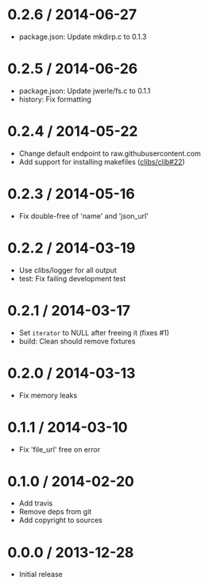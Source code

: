 
0.2.6 / 2014-06-27
==================

 * package.json: Update mkdirp.c to 0.1.3

0.2.5 / 2014-06-26
==================

 * package.json: Update jwerle/fs.c to 0.1.1
 * history: Fix formatting

0.2.4 / 2014-05-22
==================

 * Change default endpoint to raw.githubusercontent.com
 * Add support for installing makefiles ([clibs/clib#22](https://github.com/clibs/clib/issues/22))

0.2.3 / 2014-05-16
==================

 * Fix double-free of 'name' and 'json_url'

0.2.2 / 2014-03-19
==================

 * Use clibs/logger for all output
 * test: Fix failing development test

0.2.1 / 2014-03-17
==================

 * Set `iterator` to NULL after freeing it (fixes #1)
 * build: Clean should remove fixtures

0.2.0 / 2014-03-13
==================

 * Fix memory leaks

0.1.1 / 2014-03-10
==================

 * Fix 'file_url' free on error

0.1.0 / 2014-02-20 
==================

 * Add travis 
 * Remove deps from git
 * Add copyright to sources

0.0.0 / 2013-12-28
==================

 * Initial release
